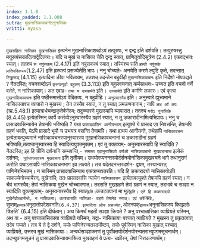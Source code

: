 ```yaml
---
index: 1.1.8
index_padded: 1.1.008
sutra: मुखनासिकावचनोऽनुनासिकः
vritti: nyasa

---
```

`मुखसहिता नासिका मुखनासिका` इत्यनेन मुखनासिकाशब्दोऽयं तत्पूरुषः, न
द्वन्द्व इति दर्शयति। तत्पुरुषस्तु मयूरव्यंसकादित्वाद्वेदितव्यः। यदि च मुखं च
नासिका चेति द्वन्द्व स्यात्, प्राणितूर्यादिसूत्रेण (2.4.2) एकवद्भावः स्यात्।
ततश्च `स नपुंसकम्` (2.4.17) इति नपुंसकत्वं स्यात्। तस्मिंश्च सति `ह्रस्वो
नपुंसके प्रातिपदिकस्य`(1.2.47) इति ह्रस्वत्वं प्रसज्येतेति भावः। ननु चोच्यते-
अनयेति करणे ल्युटि कृते, तदन्तात् `टिड्ढाणञ्` (4.1.15) इत्यादिना ङीपा भवितव्यम्, ततशच् तदन्तेन बहुव्रीहौ `मुखनासिकावचनः` इति निर्देशो नोपपद्यते ? नैतदस्ति; वचनशब्दोऽयं `कृत्यल्युटो बहुलम्` (3.3.113) इति बहुलवचनात् कर्मसाधनः- उच्यत इति
वचनो वर्णे वर्तते, न नासिकायाम्। अत एवाह- `तया य उच्चार्यते` इति।` उच्चार्यते`
इति कर्मणि लकारः। एवं कृत्वा `मुखनासिकावचनः` इति षष्ठीसमासोऽयं वेदितव्यः, न बहुव्रीहिः। `अनुस्वास्यैव` इति। अनुस्वारे ह्युच्यमाने नासिकायाश्च व्यापारो न मुखस्य ; तेन तस्यैव स्यात्, न तु स्यात् ञमङणनानाम् ; नापि `अभ्र आँ अपः` (ऋ.5.48.1)
इत्यात्रार्धचन्द्राकृतेर्वर्णस्य; तदुच्चारणे मुखस्यापि व्यापारात्। ततश्च `यरोऽ
नुनासिके ` (8.4.45) इत्येतस्मिन् कार्ये कर्त्तव्येऽनुस्वारस्यैव ग्रहणं स्यात्, न तु ङकारादीनामित्यभिप्रायः। ननु च प्रासादवासिन्यायेन तेषामपि भविष्यति ? यथा
`प्रासादवासिन आनीयन्ताम्` इत्युक्ते ये प्रासाद एव निवसन्ति, तेषामपि ग्रहणं भवति, येऽपि प्रासादे भूमौ च उभयत्र वसन्ति तेषामपि। यथा ह्यभय आनीयन्ते, तथेहापि `नासिकावचनः` इत्येतावत्युच्यमाने नासिकावचनस्यानुस्वारस्य मुखानसिकावचनानां
च ङकारादीनां ग्रहणं भविष्यति,ततश्चानुस्वारस्य हि स्यादित्ययुक्तमुक्तम्। एवं तु
वक्तव्यम्- अनुस्वारस्यापि हि स्यादिति ? नैतदस्ति; इह हि त्रीणि दर्शनानि
सम्भवन्ति,-` समस्त एवानुनासिको वर्णओ नासिकावचनो मुखवचनश्च` इत्येकं दर्शनम्; `
पूर्वभागस्त्वस्य मुखवचनः` इति तृतीयम्। उभयोरप्यनन्तरयोर्दर्शनयोर्नासिकामुखवचने
भागे तथानुरागं करोति यथाऽसावपि नासिकावचनभाग इव लक्ष्यते। तत्र यदेतदनन्तरदर्शन-
द्वयम्, तस्यान्यरत् पाणिनेरभिमतम्। न चास्मिन् प्रासादवासिन्याय एकत्राप्यवतरति।
यदि हि ङकारादयो नासिकायोऽपि साकल्येनोच्चार्येरन्, मुखेनापि; ततः प्रासादवासि
न्यायेन `नासिकावचनः` इत्येतावत्युक्ते तेषामपि ग्रहणं स्यात्। न चैवं भागस्यैव; तेषां नासिकया मुखेन चोच्चारणात्। तदसति मुखग्रहणे तेषां ग्रहणं न स्यात्, तदभावे च
सञ्ज्ञा न स्यादिति युक्तमुक्तम्- अनुस्वनारस्यैव हि स्यात्` इति। `कचटतपानां मा
भूत्` इति। एते हि ककारादयो मुखेनैवोच्चार्यन्ते, न नासिकया; ततश्चासति नासिका-
ग्रहणे तेषामेव स्यात्। एवं च `शक्तः`, `सुप्तम्` इत्यत्र `अनुदात्तोपदेशवनति` (6.4.37) इत्यादिना लोपः प्रसज्येत, `ओदनपक्` इत्यत्र `अनुनासिकस्य क्विझलोः क्ङिति` (6.4.15) इति दीर्घत्वम्।
अथ किमर्थं महती सञ्ज्ञा क्रियते ? अनु पश्चान्नासिका व्याप्रियते यस्मिन्, अथ वा - अनु पश्चान्नासिकाया व्याप्रियते यस्मिन्, यद्वा- नासिकायाः पश्चात्
व्याप्रियते ? मुखस्य तु प्रकृतत्वात् तदेव गम्यते। तत्र ये ते द्वे दर्शने, ययोः
पाणिनेरन्यतरदभीष्टम्, तयोः पूर्वस्मिन् नासिका मुखात् पश्चात् व्याप्रियते,
उत्तरत्र मुखं नासिकायाः। अन्वर्थसञ्ज्ञाकरणं तु पूर्वोक्तयोर्दर्शनयोरन्यतराभ्युपगमसूचनार्थम्। तदभ्युपगमसूचनं तु प्रासादवासिन्यायमाश्रित्य मुखग्रहणं ये प्रत्य-
चक्षीरन्, तेषां निराकरणार्थम्।